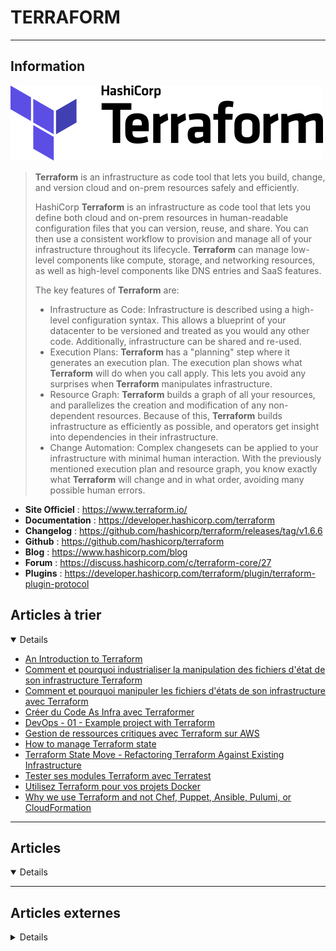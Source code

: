 # TERRAFORM
----

## <i class="fa-solid fa-hashtag"></i> Information

![Logo](../../_media/apps/terraform/terraform-color_logo.svg ':size=250 :no-zoom')


> <i class="fa-solid fa-quote-left"></i> **Terraform** is an infrastructure as code tool that lets you build, change, and version cloud and on-prem resources safely and efficiently.
>
> HashiCorp **Terraform** is an infrastructure as code tool that lets you define both cloud and on-prem resources in human-readable configuration files that you can version, reuse, and share. You can then use a consistent workflow to provision and manage all of your infrastructure throughout its lifecycle. **Terraform** can manage low-level components like compute, storage, and networking resources, as well as high-level components like DNS entries and SaaS features. 
> 
> The key features of **Terraform** are:
>
> - Infrastructure as Code: Infrastructure is described using a high-level configuration syntax. This allows a blueprint of your datacenter to be versioned and treated as you would any other code. Additionally, infrastructure can be shared and re-used.
> - Execution Plans: **Terraform** has a "planning" step where it generates an execution plan. The execution plan shows what **Terraform** will do when you call apply. This lets you avoid any surprises when **Terraform** manipulates infrastructure.
> - Resource Graph: **Terraform** builds a graph of all your resources, and parallelizes the creation and modification of any non-dependent resources. Because of this, **Terraform** builds infrastructure as efficiently as possible, and operators get insight into dependencies in their infrastructure.
> - Change Automation: Complex changesets can be applied to your infrastructure with minimal human interaction. With the previously mentioned execution plan and resource graph, you know exactly what **Terraform** will change and in what order, avoiding many possible human errors. <i class="fa-solid fa-quote-left fa-rotate-180"></i>


- <i class="fa-solid fa-globe"></i> **Site Officiel** : https://www.terraform.io/
- <i class="fa-solid fa-book"></i> **Documentation** : https://developer.hashicorp.com/terraform
- <i class="fa-solid fa-file-circle-question"></i> **Changelog** : https://github.com/hashicorp/terraform/releases/tag/v1.6.6
- <i class="fa-brands fa-github"></i> **Github** : https://github.com/hashicorp/terraform
- <i class="fab fa-blogger-b"></i> **Blog** : https://www.hashicorp.com/blog
- <i class="fas fa-comments"></i> **Forum** : https://discuss.hashicorp.com/c/terraform-core/27
- <i class="fas fa-tools"></i> **Plugins** : https://developer.hashicorp.com/terraform/plugin/terraform-plugin-protocol

## <i class="fa-solid fa-glasses"></i> Articles à trier

<details open>

- [An Introduction to Terraform](/atrier/apps/terraform_010.md)
- [Comment et pourquoi industrialiser la manipulation des fichiers d'état de son infrastructure Terraform](/atrier/apps/terraform_006.md)
- [Comment et pourquoi manipuler les fichiers d'états de son infrastructure avec Terraform](/atrier/apps/terraform_005.md)
- [Créer du Code As Infra avec Terraformer](/atrier/apps/terraform_004.md)
- [DevOps - 01 - Example project with Terraform](/atrier/apps/terraform_008.md)
- [Gestion de ressources critiques avec Terraform sur AWS](/atrier/apps/terraform_007.md)
- [How to manage Terraform state](/atrier/apps/terraform_011.md)
- [Terraform State Move - Refactoring Terraform Against Existing Infrastructure](/atrier/apps/terraform_002.md)
- [Tester ses modules Terraform avec Terratest](/atrier/apps/terraform_001.md)
- [Utilisez Terraform pour vos projets Docker](/atrier/apps/terraform_003.md)
- [Why we use Terraform and not Chef, Puppet, Ansible, Pulumi, or CloudFormation](/atrier/apps/terraform_009.md)

</details>

---

## <i class="fa-regular fa-newspaper"></i> Articles

<details open>

</details>


---

## <i class="fa-solid fa-glasses"></i> Articles externes

<details>

- [[DevFest Nantes 2018] L'infrastructure as code avec Terraform](https://www.youtube.com/watch?v=cqPinR5QGSA)
- [250 Practice Questions For Terraform Associate Certification](https://medium.com/bb-tutorials-and-thoughts/250-practice-questions-for-terraform-associate-certification-7a3ccebe6a1a)
- [5 Key Best Practices for Sane and Usable Terraform Setups](https://dzone.com/articles/best-practices-terraform-setup)
- [7 Tips For Managing Infrastructure With Terraform](https://blog.pythian.com/7-tips-managing-infrastructure-terraform/)
- [À la découverte de Terraform](https://corentin-hatte.eu/blog/decouverte-de-terraform)
- [A Repeatable Test Environment With Terraform And Chef-Solo](https://blog.pythian.com/repeatable-test-environment/)
- [A Terraform, AKS and Application Gateway Tutorial — Part 6](https://medium.com/@rhodrifreer/a-terraform-aks-and-application-gateway-tutorial-part-6-e5d34332f8f7)
- [An in-depth look at 100% Zero Downtime deployments with Terraform](https://checklyhq.com/blog/2018/08/an-in-depth-look-at-100-zero-downtime-deployments-with-terraform/)
- [An Introduction to Terraform](https://blog.scottlowe.org/2015/11/25/intro-to-terraform/)
- [An introduction to terraform](https://www.slideshare.net/roidelapluie/an-introduction-to-terraform)
- [Assurer la conformité de son code Terraform avec Open Policy Agent](http://memorandom.blog/assurer_la_conformite_de_son_code_terraform_avec_open_policy_agent/)
- [Assurer la conformité de son code Terraform avec Open Policy Agent](http://memorandom.blog/assurer_la_conformite_de_son_code_terraform_avec_open_policy_agent/)
- [ATLANTIS, LE TERRAFORM COLLABORATIF](https://blog.wescale.fr/2019/01/11/atlantis-le-terraform-collaboratif/)
- [Cloud Infrastructure SAST: Scanning Terraform for security vulnerabilities and non-compliance using Checkov](https://dzone.com/articles/cloud-infrastructure-sast-scanning-terraform-for-s)
- [Comprendre Terraform (infra-as-code) en 5 minutes](https://www.jesuisundev.com/comprendre-terraform-en-5-minutes/)
- [Créer un module scalable avec Terraform](https://www.tekarena.fr/2020/creer-un-module-scalable-avec-terraform)
- [Débuter avec AWS et Terraform : déployer une instance EC2](https://carlchenet.com/debuter-avec-aws-et-terraform-deployer-une-instance-ec2/)
- [Démystifions les déclarations de providers Terraform](https://blog.wescale.fr/2020/07/24/demystifions-les-declarations-de-providers-terraform/)
- [Déployer simplement son code Terraform avec Gitlab CI/CD](http://memorandom.blog/deployer_simplement_son_code_terraform_avec_gitlab_ci/)
- [Evitez le remote state Terraform entre modules](https://blog.engineering.publicissapient.fr/2021/09/29/evitez-le-remote-state-terraform-entre-modules/)
- [Faire son premier module Terraform](https://www.damyr.fr/posts/premier-module-terraform/)
- [Générer des certificats wildcard avec Terraform](https://blog.ledez.net/informatique/g%C3%A9n%C3%A9rer-des-certificats-wildcard-avec-terraform/)
- [Getting Started With Terraform Modules](https://dzone.com/articles/getting-started-with-terraform-modules)
- [Getting Started with Terraform](https://dzone.com/articles/getting-started-with-terraform)
- [Google GKE and SQL With Terraform](https://dzone.com/articles/google-gke-and-sql-with-terraform-ion-medium)
- [How To Build a Custom Terraform Module](https://www.digitalocean.com/community/tutorials/how-to-build-a-custom-terraform-module)
- [How to create a Terraform module](https://www.howtoforge.com/how-to-create-a-terraform-module/)
- [How To Create Reusable Infrastructure with Terraform Modules and Templates](https://www.digitalocean.com/community/tutorials/how-to-create-reusable-infrastructure-with-terraform-modules-and-templates)
- [How to Deploy Apps Effortlessly With Packer and Terraform](https://dzone.com/articles/how-to-deploy-apps-effortlessly-with-packer-and-te)
- [How To Deploy Multiple Environments in Your Terraform Project Without Duplicating Code](https://www.digitalocean.com/community/tutorials/how-to-deploy-multiple-environments-with-workspaces-in-your-terraform-project)
- [How to execute terraform in an offline mode](https://blog.sleeplessbeastie.eu/2020/12/04/how-to-execute-terraform-in-an-offline-mode/)
- [How To Import Existing DigitalOcean Assets into Terraform](https://www.digitalocean.com/community/tutorials/how-to-import-existing-digitalocean-assets-into-terraform)
- [How To Improve Flexibility Using Terraform Variables, Dependencies, and Conditionals](https://www.digitalocean.com/community/tutorials/how-to-improve-flexibility-using-terraform-variables-dependencies-and-conditionals)
- [How to Install and Use Terraform on CentOS 8](https://www.linuxtechi.com/install-use-terraform-on-centos-8/)
- [How to Install Infrastructure Automation Software Terraform on Ubuntu 18.04 / CentOS 7](https://hostadvice.com/how-to/how-to-install-infrastructure-automation-software-terraform-on-ubuntu-18-04-centos-7/)
- [How to Install Terraform in Linux Distributions](https://www.tecmint.com/install-terraform-in-linux/)
- [How to Install Terraform on CentOS 7/Ubuntu 18.04](https://linoxide.com/linux-how-to/how-to-install-terraform-on-centos-ubuntu/)
- [How to Install Terraform on Ubuntu 18.04 LTS](https://www.howtoforge.com/how-to-install-terraform-on-ubuntu-1804/)
- [How to Install Terraform on Ubuntu 20.04](https://linoxide.com/install-terraform-on-ubuntu-20-04/)
- [How To Manage Infrastructure Data with Terraform Outputs](https://www.digitalocean.com/community/tutorials/how-to-manage-infrastructure-data-with-terraform-outputs)
- [How To Protect Sensitive Data in Terraform](https://www.digitalocean.com/community/tutorials/how-to-protect-sensitive-data-in-terraform)
- [How To Structure a Terraform Project](https://www.digitalocean.com/community/tutorials/how-to-structure-a-terraform-project)
- [How to trace terraform execution](https://sleeplessbeastie.eu/2021/02/05/how-to-trace-terraform-execution/)
- [How To Troubleshoot Terraform](https://www.digitalocean.com/community/tutorials/how-to-troubleshoot-terraform)
- [How To Use Terraform With Your Team](https://www.digitalocean.com/community/tutorials/how-to-use-terraform-within-your-team)
- [Import manuel de records DNS route53 avec Terraform](https://blog.zwindler.fr/2021/09/20/import-manuel-de-records-dns-route53-avec-terraform/)
- [Infra as code : créer un blog multi régions avec Terraform sur Public Cloud – Part 1](https://www.ovh.com/fr/blog/infra-as-code-creer-blog-multi-regions-avec-terraform-sur-public-cloud/)
- [Infra as code : créer un blog multirégion avec Terraform sur Public Cloud – Part 2](https://www.ovh.com/fr/blog/infra-as-code-creer-blog-multi-regions-avec-terraform-sur-public-cloud-2/)
- [Infra as code, démarrer Terraform avec OVH](https://www.ovh.com/fr/blog/%e2%80%afinfra-as-code%e2%80%af-terraform-et-ovh/)
- [Infrastructure as Code and How Terraform Fits Into It](https://www.youtube.com/watch?v=P0FUfo-Xdg4)
- [Infrastructure as Code Explained](https://www.digitalocean.com/community/conceptual_articles/infrastructure-as-code-explained)
- [Infrastructure As Code sous AWS avec Terraform ](http://www.morot.fr/infrastructure-as-code-sous-aws-avec-terraform-publie-dans-glmf-216/)
- [Infrastructure as code with Terraform CDK](https://medium.com/flat-pack-tech/infrastructure-as-code-with-terraform-cdk-a7c278327e67)
- [Infrastructure as Code with Terraform](http://www.admin-magazine.com/Archive/2018/46/Infrastructure-as-Code-with-Terraform)
- [Intro to Terraform for Infrastructure as Code](https://dzone.com/articles/intro-to-terraform-way-of-infra-as-code)
- [Let's Play With Terraform External Providers](https://dzone.com/articles/lets-play-with-terraform-external-provider)
- [Manage Active Directory Objects with the New Windows AD Provider for HashiCorp Terraform](https://www.hashicorp.com/blog/manage-active-directory-objects-new-windows-ad-provider-hashicorp-terraform/)
- [Manage Multiple Environments With Terraform Workspaces](https://dzone.com/articles/manage-multiple-environments-with-terraform-worksp)
- [Managing Kubernetes Environments Using Namespaces and Terraform](https://dzone.com/articles/managing-kubernetes-environments-using-namespaces)
- [Merci Terraform 0.12 :)](https://utux.fr/index.php?article229/merci-terraform-0-12)
- [Practical Use Cases With Terraform in Network Automation](https://dzone.com/articles/practical-use-cases-with-terraform-in-network)
- [Premiers pas avec Terraform](https://blog.zwindler.fr/2018/01/16/premiers-pas-avec-terraform/)
- [Prendre en main Hashicorp Terraform](https://blog.stephane-robert.info/post/introduction-terraform/)
- [Production-Like AWS Environment Provisioning with Terraform](https://dzone.com/articles/production-like-aws-environment-provisioning-with)
- [Secure Terraform Delivery Pipeline – Best Practices](https://dzone.com/articles/secure-terraform-delivery-pipeline-best-practices)
- [SÉCURISER VOS DÉPLOIEMENTS TERRAFORM](https://blog.wescale.fr/2018/04/05/securiser-vos-deploiements-terraform/)
- [Set Terraform Resource properties from an element in a list retrieved by a Data Source – using a local value](https://technology.amis.nl/2020/02/24/set-terraform-resource-properties-from-an-element-in-a-list-retrieved-by-a-data-source-using-a-local-value/)
- [Setting up Immutable Infrastructure Using Hashicorp Terraform and Jenkins](https://opensourceforu.com/2019/03/setting-up-immutable-infrastructure-using-hashicorp-terraform-and-jenkins/)
- [Setting Up Load Balancers Using Terraform](https://dzone.com/articles/setting-up-load-balancers-using-terraform)
- [STRUCTURER SON PROJET TERRAFORM](https://blog.revolve.team/2020/02/13/structurer-son-projet-terraform/)
- [Taming the cloud: Provisioning with Terraform](https://opensourceforu.com/2017/10/taming-cloud-provisioning-terraform/)
- [TERRAFORM - 1. INTRODUCTION ET PRESENTATION](https://www.youtube.com/watch?v=_6AITxe5iVc&list=PLn6POgpklwWrpWnv05paAdqbFbV6gApHx)
- [TERRAFORM - 10. LES MODULES : PREMIERS PAS](https://www.youtube.com/watch?v=WNxRZN-toCs)
- [TERRAFORM - 5. VARIABLES : LA PRECEDENCE OU NIVEAUX DE DECLARATION (.TFVARS...)](https://www.youtube.com/watch?v=4l_y3D58_iE)
- [TERRAFORM - 8. PROVIDER DOCKER : IMAGE ET CONTENEUR](https://www.youtube.com/watch?v=TidvqDcq2Qw)
- [TERRAFORM - 9. LES MODULES : INTRODUCTION](https://www.youtube.com/watch?v=ahdsbN5-UYg)
- [Terraform — Different Ways to Authenticate With Azure With Example Project](https://medium.com/bb-tutorials-and-thoughts/terraform-different-ways-to-authenticate-with-azure-with-example-project-5bb224e9bbcf)
- [Terraform : configurer un provider LXD](https://blog.kharec.info/post/terraform-configurer-un-provider-lxd/)
- [Terraform : OVH Provider](https://www.grottedubarbu.fr/terraform-ovh-provider/)
- [Terraform at scale! Part1 Layering](https://blog.octo.com/terraform-at-scale-part1-layering/)
- [Terraform CLI Cheat Sheet](https://dzone.com/articles/terraform-cli-cheat-sheet)
- [Terraform Fundamentals: State Management and Dependency Graph, Creating the First Server](https://www.youtube.com/watch?v=4OUWDessM-s)
- [TERRAFORM LAYERING : POURQUOI ET COMMENT ?](https://blog.wescale.fr/2017/06/12/terraform-layering-pourquoi-et-comment/)
- [Terraform Modules to stay DRY](https://medium.com/@fellowshipofone/terraform-modules-to-stay-dry-677b899a4152)
- [Terraform Windows AD Provider for Automating Active Directory](https://4sysops.com/archives/terraform-windows-ad-provider-for-automating-active-directory/)
- [Terraform with vSphere - Part 1](http://www.vgemba.net/vmware/terraform/Terraform-Part-1/)
- [Terraform with vSphere - Part 2](http://www.vgemba.net/vmware/terraform/Terraform-Part-2/)
- [Terraform with vSphere - Part 3](http://www.vgemba.net/vmware/terraform/Terraform-Part-3/)
- [Terraform with vSphere - Part 4](http://www.vgemba.net/vmware/terraform/Terraform-Part-4/)
- [Terraforming OVH Public Cloud](https://github.com/ovh/terraform-ovh-commons)
- [Tester son code d’infrastructure avec Terratest](https://blog.octo.com/tester-son-code-dinfrastructure-avec-terratest/)
- [The Benefits of Using Terraform as a Tool for Infrastructure-as-Code (IaC)](https://www.opensourceforu.com/2020/07/the-benefits-of-using-terraform-as-a-tool-for-infrastructure-as-code-iac/)
- [Using Terraform & Sentinel for Infrastructure Governance](https://shadow-soft.com/using-terraform-sentinel-for-infrastructure-governance/)
- [Using Terraform & Sentinel for Infrastructure Governance](https://shadow-soft.com/using-terraform-sentinel-for-infrastructure-governance/)
- [Using Terraform for Managing Infrastructure](https://dzone.com/articles/using-terraform-for-managing-infrastructure)
- [Using Terraform to Build an etcd2 Cluster on OpenStack](https://blog.scottlowe.org/2016/05/06/using-terraform-etcd2-openstack/)
- [Valider statiquement son code Terraform](https://blog.wescale.fr/2020/04/30/valider-statiquement-son-code-terraform/)
- [What Are Terraform Modules and How Do They Work?](https://www.freecodecamp.org/news/terraform-modules-explained/)
- [What is HCL (Hashicorp Configuration Language), how does it relate to Terraform, and why is it growing in popularity?](https://hub.packtpub.com/what-is-hcl-hashicorp-configuration-language-how-does-it-relate-to-terraform-and-why-is-it-growing-in-popularity/)


</details>